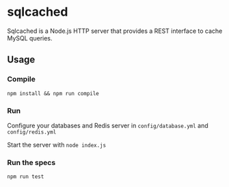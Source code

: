 sqlcached
==============

Sqlcached is a Node.js HTTP server that provides a REST interface to cache
MySQL queries.

## Usage

### Compile
`npm install && npm run compile`

### Run
Configure your databases and Redis server in `config/database.yml` and
`config/redis.yml`

Start the server with
`node index.js`

### Run the specs
`npm run test`
